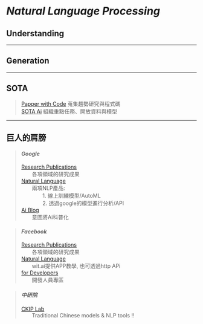 # _**N**atural **L**anguage **P**rocessing_

## Understanding
---
## Generation
---
## **SOTA**
> [Papper with Code](https://paperswithcode.com/sota) 蒐集趨勢研究與程式碼<br>
> [SOTA Ai](https://www.stateoftheart.ai/) 組織重點任務、開放資料與模型
---
## 巨人的肩膀
> #### _**Google**_
> [Research Publications](https://research.google/research-areas/)<br>&emsp;&emsp;各項領域的研究成果<br>
> [Natural Language](https://cloud.google.com/natural-language?hl=zh-tw)<br>
> &emsp;&emsp;兩項NLP產品:<br>
> &emsp;&emsp;&emsp;&emsp;1. 線上訓練模型/AutoML<br>
> &emsp;&emsp;&emsp;&emsp;2. 透過google的模型進行分析/API<br>
> [Ai Blog](https://ai.googleblog.com/)<br>&emsp;&emsp;意圖將Ai科普化<br>

> #### _**Facebook**_
> [Research Publications](https://research.fb.com/publications/)<br>&emsp;&emsp;各項領域的研究成果<br>
> [Natural Language](https://wit.ai/)<br>&emsp;&emsp;wit.ai提供APP教學, 也可透過http APi<br>
> [for Developers](https://developers.facebook.com/?no_redirect=1)<br>&emsp;&emsp;開發人員專區<br>

> #### _**中研院**_
> [CKIP Lab](https://ckip.iis.sinica.edu.tw/resource)<br>&emsp;&emsp;Traditional Chinese models & NLP tools !!



